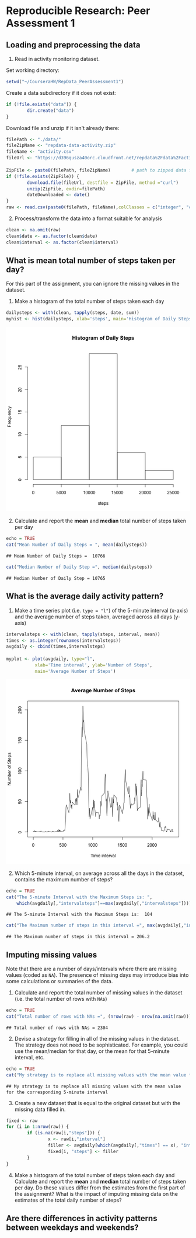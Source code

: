 # Reproducible Research: Peer Assessment 1

## Loading and preprocessing the data

1. Read in activity monitoring dataset.

Set working directory:

```r
setwd("~/CourseraHW/RepData_PeerAssessment1")
```
Create a data subdirectory if it does not exist:

```r
if (!file.exists("data")) {
        dir.create("data")
}
```
Download file and unzip if it isn't already there:

```r
filePath <- "./data/"
fileZipName <- "repdata-data-activity.zip"
fileName <- "activity.csv"
fileUrl <- "https://d396qusza40orc.cloudfront.net/repdata%2Fdata%2Factivity.zip"

ZipFile <- paste0(filePath, fileZipName)        # path to zipped data file
if (!file.exists(ZipFile)) {
        download.file(fileUrl, destfile = ZipFile, method ="curl")
        unzip(ZipFile, exdir=filePath)
        dateDownloaded <- date()
}
raw <- read.csv(paste0(filePath, fileName),colClasses = c("integer", "character", "integer"))
```

2. Process/transform the data into a format suitable for analysis

```r
clean <- na.omit(raw)
clean$date <- as.factor(clean$date)
clean$interval <- as.factor(clean$interval)
```

## What is mean total number of steps taken per day?

For this part of the assignment, you can ignore the missing values in the dataset.

1. Make a histogram of the total number of steps taken each day

```r
dailysteps <- with(clean, tapply(steps, date, sum))
myhist <- hist(dailysteps, xlab='steps', main='Histogram of Daily Steps')
```

![plot of chunk unnamed-chunk-5](figure/unnamed-chunk-5.png) 

2. Calculate and report the **mean** and **median** total number of steps taken per day

```r
echo = TRUE
cat("Mean Number of Daily Steps = ", mean(dailysteps))
```

```
## Mean Number of Daily Steps =  10766
```

```r
cat("Median Number of Daily Step =", median(dailysteps))
```

```
## Median Number of Daily Step = 10765
```

## What is the average daily activity pattern?
1. Make a time series plot (i.e. `type = "l"`) of the 5-minute interval (x-axis) and the average number of steps taken, averaged across all days (y-axis)

```r
intervalsteps <- with(clean, tapply(steps, interval, mean))
times <- as.integer(rownames(intervalsteps))
avgdaily <- cbind(times,intervalsteps)

myplot <- plot(avgdaily, type="l", 
           xlab='Time interval', ylab='Number of Steps',
           main='Average Number of Steps')
```

![plot of chunk unnamed-chunk-7](figure/unnamed-chunk-7.png) 

2. Which 5-minute interval, on average across all the days in the dataset, contains the maximum number of steps?

```r
echo = TRUE
cat("The 5-minute Interval with the Maximum Steps is: ", 
    which(avgdaily[,"intervalsteps"]==max(avgdaily[,"intervalsteps"])))
```

```
## The 5-minute Interval with the Maximum Steps is:  104
```

```r
cat("The Maximum number of steps in this interval =", max(avgdaily[,"intervalsteps"]))
```

```
## The Maximum number of steps in this interval = 206.2
```

## Imputing missing values
Note that there are a number of days/intervals where there are missing
values (coded as `NA`). The presence of missing days may introduce
bias into some calculations or summaries of the data.

1. Calculate and report the total number of missing values in the dataset (i.e. the total number of rows with `NA`s)

```r
echo = TRUE
cat("Total number of rows with NAs =", (nrow(raw) - nrow(na.omit(raw))))
```

```
## Total number of rows with NAs = 2304
```

2. Devise a strategy for filling in all of the missing values in the dataset. The strategy does not need to be sophisticated. For example, you could use the mean/median for that day, or the mean for that 5-minute interval, etc.

```r
echo = TRUE
cat("My strategy is to replace all missing values with the mean value for the corresponding 5-minute interval")
```

```
## My strategy is to replace all missing values with the mean value for the corresponding 5-minute interval
```

3. Create a new dataset that is equal to the original dataset but with the missing data filled in.

```r
fixed <- raw
for (i in 1:nrow(raw)) {
        if (is.na(raw[i,"steps"])) {
                x <- raw[i,"interval"]
                filler <- avgdaily[which(avgdaily[,"times"] == x), "intervalsteps"]
                fixed[i, "steps"] <- filler
        }
}
```

4. Make a histogram of the total number of steps taken each day and Calculate and report the **mean** and **median** total number of steps taken per day. Do these values differ from the estimates from the first part of the assignment? What is the impact of imputing missing data on the estimates of the total daily number of steps?


## Are there differences in activity patterns between weekdays and weekends?

